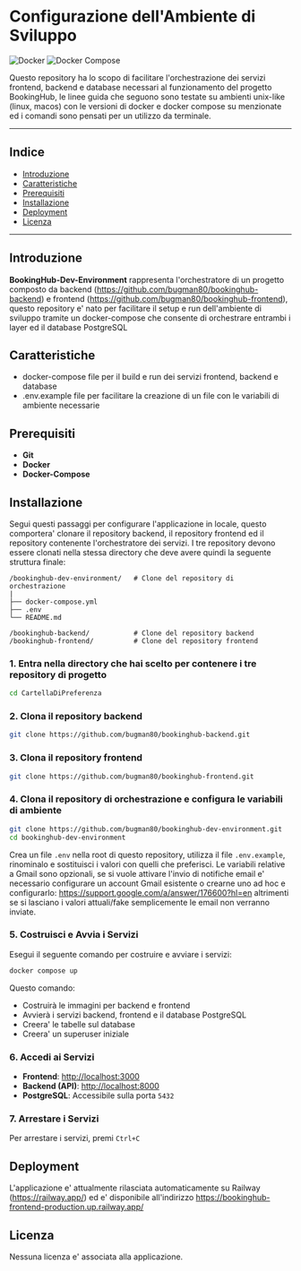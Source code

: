 # Configurazione dell'Ambiente di Sviluppo

![Docker](https://img.shields.io/badge/Docker-27.5.0-brightgreen)
![Docker Compose](https://img.shields.io/badge/Docker%20Compose-2.32.3-brightgreen)

Questo repository ha lo scopo di facilitare l'orchestrazione dei servizi frontend, backend e database necessari al funzionamento del progetto BookingHub, le linee guida che seguono sono testate su ambienti unix-like (linux, macos) con le versioni di docker e docker compose su menzionate ed i comandi sono pensati per un utilizzo da terminale.

---

## Indice

- [Introduzione](#introduzione)
- [Caratteristiche](#caratteristiche)
- [Prerequisiti](#prerequisiti)
- [Installazione](#installazione)
- [Deployment](#deployment)
- [Licenza](#licenza)

---

## Introduzione

**BookingHub-Dev-Environment** rappresenta l'orchestratore di un progetto composto da backend (https://github.com/bugman80/bookinghub-backend) e frontend (https://github.com/bugman80/bookinghub-frontend), questo repository e' nato per facilitare il setup e run dell'ambiente di sviluppo tramite un docker-compose che consente di orchestrare entrambi i layer ed il database PostgreSQL

## Caratteristiche

- docker-compose file per il build e run dei servizi frontend, backend e database
- .env.example file per facilitare la creazione di un file con le variabili di ambiente necessarie

## Prerequisiti

- **Git**
- **Docker**
- **Docker-Compose**

## Installazione

Segui questi passaggi per configurare l'applicazione in locale, questo comportera' clonare il repository backend, il repository frontend ed il repository contenente l'orchestratore dei servizi. I tre repository devono essere clonati nella stessa directory che deve avere quindi la seguente struttura finale:

```
/bookinghub-dev-environment/   # Clone del repository di orchestrazione
|
├── docker-compose.yml
├── .env
└── README.md

/bookinghub-backend/           # Clone del repository backend
/bookinghub-frontend/          # Clone del repository frontend
```

### 1. Entra nella directory che hai scelto per contenere i tre repository di progetto

```bash
cd CartellaDiPreferenza
```

### 2. Clona il repository backend

```bash
git clone https://github.com/bugman80/bookinghub-backend.git
```

### 3. Clona il repository frontend

```bash
git clone https://github.com/bugman80/bookinghub-frontend.git
```

### 4. Clona il repository di orchestrazione e configura le variabili di ambiente

```bash
git clone https://github.com/bugman80/bookinghub-dev-environment.git
cd bookinghub-dev-environment
```
Crea un file `.env` nella root di questo repository, utilizza il file `.env.example`, rinominalo e sostituisci i valori con quelli che preferisci. Le variabili relative a Gmail sono opzionali, se si vuole attivare l'invio di notifiche email e' necessario configurare un account Gmail esistente o crearne uno ad hoc e configurarlo: https://support.google.com/a/answer/176600?hl=en altrimenti se si lasciano i valori attuali/fake semplicemente le email non verranno inviate.

### 5. Costruisci e Avvia i Servizi

Esegui il seguente comando per costruire e avviare i servizi:

```bash
docker compose up
```

Questo comando:
- Costruirà le immagini per backend e frontend
- Avvierà i servizi backend, frontend e il database PostgreSQL
- Creera' le tabelle sul database
- Creera' un superuser iniziale

### 6. Accedi ai Servizi

- **Frontend**: [http://localhost:3000](http://localhost:3000)
- **Backend (API)**: [http://localhost:8000](http://localhost:8000)
- **PostgreSQL**: Accessibile sulla porta `5432`

### 7. Arrestare i Servizi

Per arrestare i servizi, premi `Ctrl+C`

## Deployment

L'applicazione e' attualmente rilasciata automaticamente su Railway (https://railway.app/) ed e' disponibile all'indirizzo https://bookinghub-frontend-production.up.railway.app/

## Licenza

Nessuna licenza e' associata alla applicazione.